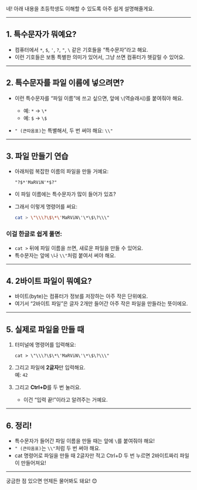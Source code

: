 네! 아래 내용을 초등학생도 이해할 수 있도록 아주 쉽게 설명해줄게요.

---

## 1. **특수문자가 뭐예요?**

- 컴퓨터에서 `*`, `$`, `'`, `?`, `"`, `\` 같은 기호들을 “특수문자”라고 해요.
- 이런 기호들은 보통 특별한 의미가 있어서, 그냥 쓰면 컴퓨터가 헷갈릴 수 있어요.

---

## 2. **특수문자를 파일 이름에 넣으려면?**

- 이런 특수문자를 “파일 이름”에 쓰고 싶으면, 앞에 `\`(역슬래시)를 붙여줘야 해요.
  - 예: `*` → `\*`
  - 예: `$` → `\$`

- `" (큰따옴표)`는 특별해서, 두 번 써야 해요: `\\"`

---

## 3. **파일 만들기 연습**

- 아래처럼 복잡한 이름의 파일을 만들 거예요:
  ```
  "?$*'MaRViN'*$?"
  ```
- 이 파일 이름에는 특수문자가 많이 들어가 있죠?  
- 그래서 이렇게 명령어를 써요:

  ```bash
  cat > \"\\\?\$\*\'MaRViN\'\*\$\?\\\"
  ```

### 이걸 한글로 쉽게 풀면:
- `cat >` 뒤에 파일 이름을 쓰면, 새로운 파일을 만들 수 있어요.
- 특수문자는 앞에 `\`나 `\\"`처럼 붙여서 써야 해요.

---

## 4. **2바이트 파일이 뭐예요?**

- 바이트(byte)는 컴퓨터가 정보를 저장하는 아주 작은 단위예요.
- 여기서 “2바이트 파일”은 글자 2개만 들어간 아주 작은 파일을 만들라는 뜻이에요.

---

## 5. **실제로 파일을 만들 때**

1. 터미널에 명령어를 입력해요:
   ```
   cat > \"\\\?\$\*\'MaRViN\'\*\$\?\\\"
   ```

2. 그리고 파일에 **2글자**만 입력해요.  
   예: `42`

3. 그리고 **Ctrl+D**를 두 번 눌러요.  
   - 이건 “입력 끝!”이라고 알려주는 거예요.

---

## 6. **정리!**

- 특수문자가 들어간 파일 이름을 만들 때는 앞에 `\`를 붙여줘야 해요!
- `" (큰따옴표)`는 `\\"`처럼 두 번 써야 해요.
- cat 명령어로 파일을 만들 때 2글자만 적고 Ctrl+D 두 번 누르면 2바이트짜리 파일이 만들어져요!

---

궁금한 점 있으면 언제든 물어봐도 돼요! 😊
